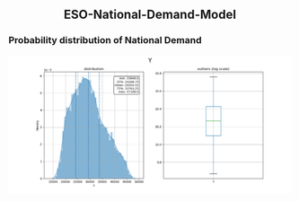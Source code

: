 <h2 align="center"> ESO-National-Demand-Model </h2>

<p align="center">
 <h3>Probability distribution of National Demand</h3>
 <img src="https://raw.githubusercontent.com/wisespira/ESO-National-Demand-Model/master/probability%20distribution%20of%20National%20Demand.png">
</p>
